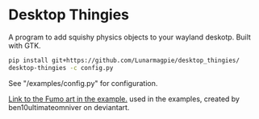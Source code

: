 # Desktop Thingies

A program to add squishy physics objects to your wayland deskotp. Built with GTK.

```sh
pip install git+https://github.com/Lunarmagpie/desktop_thingies/
desktop-thingies -c config.py
```
See "/examples/config.py" for configuration.

[Link to the Fumo art in the example.](https://www.deviantart.com/ben10ultimateomniver/art/Reimu-Fumo-Omniverse-Style-978094588) used in the examples, created by ben10ultimateomniver on deviantart.

